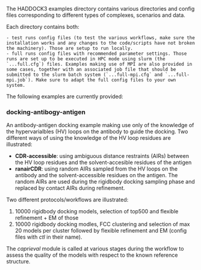 The HADDOCK3 examples directory contains various directories and config files
corresponding to different types of complexes, scenarios and data.

Each directory contains both:

    - test runs config files (to test the various workflows, make sure the installation works and any changes to the code/scripts have not broken the machinery). Those are setup to run locally.
    - full runs config files with recommended parameter settings. Those runs are set up to be executed in HPC mode using slurm (the `...full.cfg`) files. Examples making use of MPI are also provided in some cases, together with an associated job file that should be submitted to the slurm batch system (`...full-mpi.cfg` and `...full-mpi.job`). Make sure to adapt the full config files to your own system.

The following examples are currently provided:

### docking-antibogy-antigen

An antibody-antigen docking example making use only of the knowledge of the hypervarialbles (HV) loops on the antibody to guide the docking. Two different ways of using the knowledge of the HV loop residues are illustrated:

- __CDR-accessible__: using ambiguous distance restraints (AIRs) between the HV loop residues and the solvent-accesible residues of the antigen
- __ranairCDR__: using random AIRs sampled from the HV loops on the antibody and the solvent-accessible residues on the antigen. The random AIRs are used during the rigidbody docking sampling phase and replaced by contact AIRs during refinement.

Two different protocols/workflows are illustrated:

1) 10000 rigidbody docking models, selection of top500 and flexible refinement + EM of those
2) 10000 rigidbody docking modles, FCC clustering and selection of max 20 models per cluster followed by flexible refinement and EM (config files with _ctl_ in their name).

The _caprieval_ module is called at various stages during the workflow to assess the quality of the models with respect to the known reference structure.




